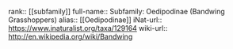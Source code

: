 

rank:: [[subfamily]]
full-name:: Subfamily: Oedipodinae (Bandwing Grasshoppers)
alias:: [[Oedipodinae]]
iNat-url:: https://www.inaturalist.org/taxa/129164
wiki-url:: http://en.wikipedia.org/wiki/Bandwing
